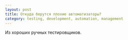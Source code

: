 ```yaml
---
layout: post
title: Откуда берутся плохие автоматизаторы?
category: testing, development, automation, management
---
```


Из хороших ручных тестировщиков.